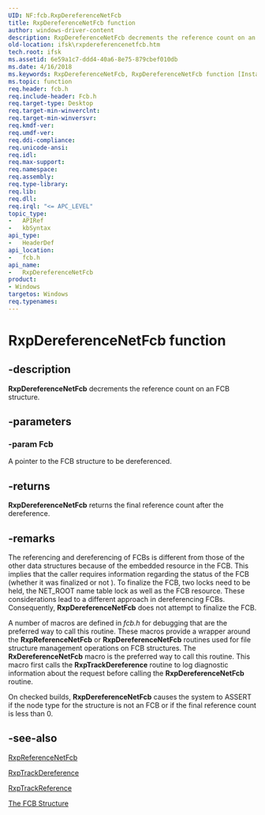 ```yaml
---
UID: NF:fcb.RxpDereferenceNetFcb
title: RxpDereferenceNetFcb function
author: windows-driver-content
description: RxpDereferenceNetFcb decrements the reference count on an FCB structure.
old-location: ifsk\rxpdereferencenetfcb.htm
tech.root: ifsk
ms.assetid: 6e59a1c7-ddd4-40a6-8e75-879cbef010db
ms.date: 4/16/2018
ms.keywords: RxpDereferenceNetFcb, RxpDereferenceNetFcb function [Installable File System Drivers], fcb/RxpDereferenceNetFcb, ifsk.rxpdereferencenetfcb, rxref_5b67e32d-12f2-4c52-9099-16505e00233f.xml
ms.topic: function
req.header: fcb.h
req.include-header: Fcb.h
req.target-type: Desktop
req.target-min-winverclnt: 
req.target-min-winversvr: 
req.kmdf-ver: 
req.umdf-ver: 
req.ddi-compliance: 
req.unicode-ansi: 
req.idl: 
req.max-support: 
req.namespace: 
req.assembly: 
req.type-library: 
req.lib: 
req.dll: 
req.irql: "<= APC_LEVEL"
topic_type:
-	APIRef
-	kbSyntax
api_type:
-	HeaderDef
api_location:
-	fcb.h
api_name:
-	RxpDereferenceNetFcb
product:
- Windows
targetos: Windows
req.typenames: 
---
```


# RxpDereferenceNetFcb function


## -description


<b>RxpDereferenceNetFcb</b> decrements the reference count on an FCB structure.


## -parameters




### -param Fcb

A pointer to the FCB structure to be dereferenced.


## -returns



<b>RxpDereferenceNetFcb</b> returns the final reference count after the dereference. 




## -remarks



The referencing and dereferencing of FCBs is different from those of the other data structures because of the embedded resource in the FCB. This implies that the caller requires information regarding the status of the FCB (whether it was finalized or not ). To finalize the FCB, two locks need to be held, the NET_ROOT name table lock as well as the FCB resource. These considerations lead to a different approach in dereferencing FCBs. Consequently, <b>RxpDereferenceNetFcb</b> does not attempt to finalize the FCB.

A number of macros are defined in <i>fcb.h</i> for debugging that are the preferred way to call this routine. These macros provide a wrapper around the <b>RxpReferenceNetFcb</b>  or <b>RxpDereferenceNetFcb</b> routines used for file structure management operations on FCB structures. The <b>RxDereferenceNetFcb</b> macro is the preferred way to call this routine. This macro first calls the <b>RxpTrackDereference</b> routine to log diagnostic information about the request before calling the <b>RxpDereferenceNetFcb</b> routine.

On checked builds, <b>RxpDereferenceNetFcb</b> causes the system to ASSERT if the node type for the structure is not an FCB or if the final reference count is less than 0. 




## -see-also




<a href="https://msdn.microsoft.com/library/windows/hardware/ff554627">RxpReferenceNetFcb</a>



<a href="https://msdn.microsoft.com/library/windows/hardware/ff554655">RxpTrackDereference</a>



<a href="https://msdn.microsoft.com/library/windows/hardware/ff554659">RxpTrackReference</a>



<a href="https://docs.microsoft.com/windows-hardware/drivers/ifs/the-fcb-structure">The FCB Structure</a>
 

 

